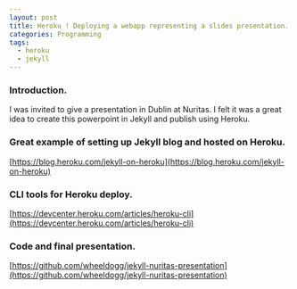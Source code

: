 ```yaml
---
layout: post
title: Heroku ! Deploying a webapp representing a slides presentation.
categories: Programming
tags:
  - heroku
  - jekyll
---
```


### Introduction.

I was invited to give a presentation in Dublin at Nuritas.
I felt it was a great idea to create this powerpoint in Jekyll and publish using Heroku.

### Great example of setting up Jekyll blog and hosted on Heroku.

[https://blog.heroku.com/jekyll-on-heroku](https://blog.heroku.com/jekyll-on-heroku)

### CLI tools for Heroku deploy.

[https://devcenter.heroku.com/articles/heroku-cli](https://devcenter.heroku.com/articles/heroku-cli)

### Code and final presentation.

[https://github.com/wheeldogg/jekyll-nuritas-presentation](https://github.com/wheeldogg/jekyll-nuritas-presentation)
